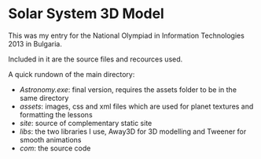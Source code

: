 Solar System 3D Model
=========

This was my entry for the National Olympiad in Information Technologies 2013 in Bulgaria. 

Included in it are the source files and recources used.

A quick rundown of the main directory:

- *Astronomy.exe*: final version, requires the assets folder to be in the same directory
- *assets*: images, css and xml files which are used for planet textures and formatting the lessons
- *site*: source of complementary static site
- *libs*: the two libraries I use, Away3D for 3D modelling and Tweener for smooth animations
- *com*: the source code

